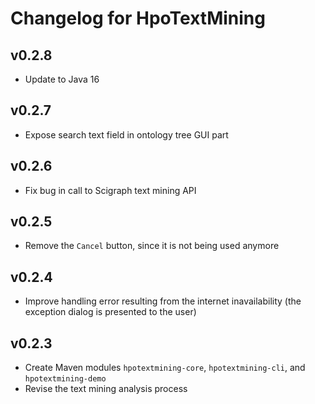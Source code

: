 # Changelog for HpoTextMining

## v0.2.8
- Update to Java 16

## v0.2.7
- Expose search text field in ontology tree GUI part

## v0.2.6
- Fix bug in call to Scigraph text mining API

## v0.2.5
- Remove the `Cancel` button, since it is not being used anymore

## v0.2.4
- Improve handling error resulting from the internet inavailability (the exception dialog is presented to the user)

## v0.2.3
- Create Maven modules `hpotextmining-core`, `hpotextmining-cli`, and `hpotextmining-demo`
- Revise the text mining analysis process